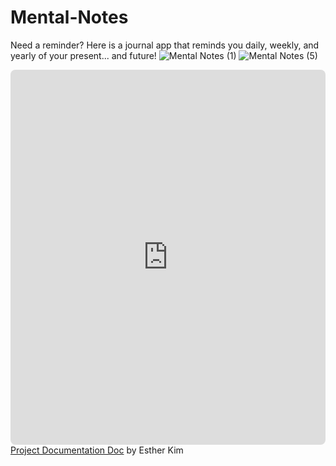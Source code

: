 # Mental-Notes
Need a reminder? Here is a journal app that reminds you daily, weekly, and yearly of your present... and future!
![Mental Notes (1)](https://github.com/eastk1m/Mental-Notes/assets/168964532/3a971722-5b58-4a5a-b5b0-d99b68d06ec4)
![Mental Notes (5)](https://github.com/eastk1m/Mental-Notes/assets/168964532/25e386a5-a6d3-49ac-bee6-700a9fd6a005)

<iframe loading="lazy" style="position: relative; width: 100%; height: 600px; max-height: 80vh; border: none; border-radius: 8px; padding: 0; margin: 0; overflow: hidden;"
      src="https://www.canva.com/design/DAGKrBPbTQ8/OmKIkHgMqN2jPeMLGTeKeA/view?embed" allowfullscreen="allowfullscreen" allow="fullscreen">
    </iframe>
    <a href="https:&#x2F;&#x2F;www.canva.com&#x2F;design&#x2F;DAGKrBPbTQ8&#x2F;OmKIkHgMqN2jPeMLGTeKeA&#x2F;view?utm_content=DAGKrBPbTQ8&amp;utm_campaign=designshare&amp;utm_medium=embeds&amp;utm_source=link" target="_blank" rel="noopener">Project Documentation Doc</a> by Esther Kim
